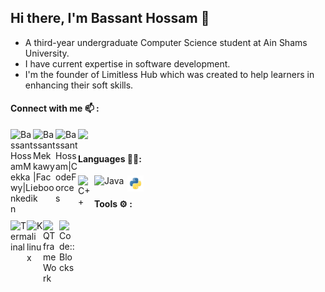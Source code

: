 ## Hi there,  I'm Bassant Hossam 👋
- A third-year undergraduate Computer Science student at Ain Shams University.
- I have current expertise in software development.
- I'm the founder of Limitless Hub which was created to help learners in enhancing their soft skills. 

#### Connect with me 📫 :
<a href="mailto:bassant.hossam20@gmail.com"><img src="https://user-images.githubusercontent.com/84079097/180465824-3a948c2c-8b5d-457a-a74b-0f2d17f2308b.png" width="36px"/></a>
[<img align="left" alt="BassantHossamMekkawy|Linkedin" width="36px" src="https://img.icons8.com/color/48/000000/linkedin.png" />][linkedin]
[<img align="left" alt="BassantMekkawy|Facebook" width="36px" src="https://img.icons8.com/fluent/48/000000/facebook-new.png" />][facebook]
[<img align="left" alt="BassantHossam|CodeForces" width="36px" src="https://user-images.githubusercontent.com/84079097/180464218-03e77461-6b24-48af-8649-468eecffa50a.jpg" />][CodeForces]

[facebook]: https://www.facebook.com/profile.php?id=100070085600127
[linkedin]: https://www.linkedin.com/in/bassant-mekkawy/
[CodeForces]: https://codeforces.com/profile/Bassant_Hossam
 
#### Languages  🧑‍💻:

<img align="left" alt="C++" width="26px" src="https://raw.githubusercontent.com/isocpp/logos/master/cpp_logo.png" />
<img align="left" alt="Java" width="53px" src="https://user-images.githubusercontent.com/88390970/147803978-1343ac91-4fd7-4e0c-81f4-f98e239a5562.png" />
<img align="left" alt="Python" width="26px" src="https://raw.githubusercontent.com/github/explore/80688e429a7d4ef2fca1e82350fe8e3517d3494d/topics/python/python.png" />

<!-- <img align="left" alt="Dart" width="26px" src="https://user-images.githubusercontent.com/88390970/177617899-5b536146-c5a2-4482-82e6-167fde6b452e.svg" /> 
<img align="left" alt="Flutter" width="26px" src="https://user-images.githubusercontent.com/88390970/177617906-4203077c-92d9-4ddd-9557-6339922614e6.svg" />
-->

 <br>
 
#### Tools ⚙️ :
<!-- <img align="left" alt="Cloin" width="26px" src="https://user-images.githubusercontent.com/88390970/138610801-db906560-3de2-4ede-8c59-376b807a262e.png" />
<img align="left" alt="Eclipse" width="26px" src="https://i.ibb.co/n8nNPrT/eclipse.png" />
<img align="left" alt="PyCharm" width="36px" src="https://i.ibb.co/yhpncpG/index.jpg" /> -->
<img align="left" alt="Terminal" width="26px" src="https://user-images.githubusercontent.com/88390970/138610625-c3198646-292c-46ed-b515-bc55fbdbe7ec.jpg" />
<img align="left" alt="Kali linux" width="26px" src="https://user-images.githubusercontent.com/88390970/138610513-64b714df-b454-4c39-8e66-0c728259d1d3.jpg" />
<img align="left" alt="QT frameWork" width="26px" src="https://user-images.githubusercontent.com/88390970/177617917-b216f1de-ab3e-4c17-a64d-228d1471569f.svg" />
<img align="left" alt="Code::Blocks" width="26px" src="https://user-images.githubusercontent.com/84079097/180467048-297c237c-baa9-4668-a49a-b80cc60636e2.png" />

<br>

<!-- ![arduino_logo1](https://user-images.githubusercontent.com/88390970/147804096-eccd3aca-3616-465e-88be-69476835ee09.png) -->
<!-- ![Java_logo_icon](https://user-images.githubusercontent.com/88390970/147803978-1343ac91-4fd7-4e0c-81f4-f98e239a5562.png) -->
<!-- ![java-logo-vector](https://user-images.githubusercontent.com/88390970/147803888-b7e70424-7a7c-4dec-baf9-c4b4195481d2.png) -->
<!--  ![kali](https://user-images.githubusercontent.com/88390970/138610513-64b714df-b454-4c39-8e66-0c728259d1d3.jpg) -->
<!--  ![Terminal](https://user-images.githubusercontent.com/88390970/138610625-c3198646-292c-46ed-b515-bc55fbdbe7ec.jpg) -->
<!--  ![clion](https://user-images.githubusercontent.com/88390970/138610801-db906560-3de2-4ede-8c59-376b807a262e.png) -->
<!--  ![IntelliJ svg](https://user-images.githubusercontent.com/88390970/138610879-2b9171b8-92ff-4a9d-b9f9-148029e165ab.png) -->
<!-- ![qt-1](https://user-images.githubusercontent.com/88390970/177617917-b216f1de-ab3e-4c17-a64d-228d1471569f.svg) -->
<!-- ![android-4](https://user-images.githubusercontent.com/88390970/177617885-df1142a9-b7cf-473f-9941-13c08b30098a.svg) -->
<!-- ![dart](https://user-images.githubusercontent.com/88390970/177617899-5b536146-c5a2-4482-82e6-167fde6b452e.svg) -->
<!-- ![flutter-logo](https://user-images.githubusercontent.com/88390970/177617906-4203077c-92d9-4ddd-9557-6339922614e6.svg) -->
<!-- ![c-1](https://user-images.githubusercontent.com/88390970/177618779-5a8fd995-9ba8-40f1-a992-11f48ad0418f.svg) -->
<!-- ![CodeForces](https://user-images.githubusercontent.com/84079097/180464218-03e77461-6b24-48af-8649-468eecffa50a.jpg) -->
<!-- ![Gmail](https://user-images.githubusercontent.com/84079097/180465824-3a948c2c-8b5d-457a-a74b-0f2d17f2308b.png) -->
<!-- ![codeblocks](https://user-images.githubusercontent.com/84079097/180467048-297c237c-baa9-4668-a49a-b80cc60636e2.png) -->

 <br><br>
